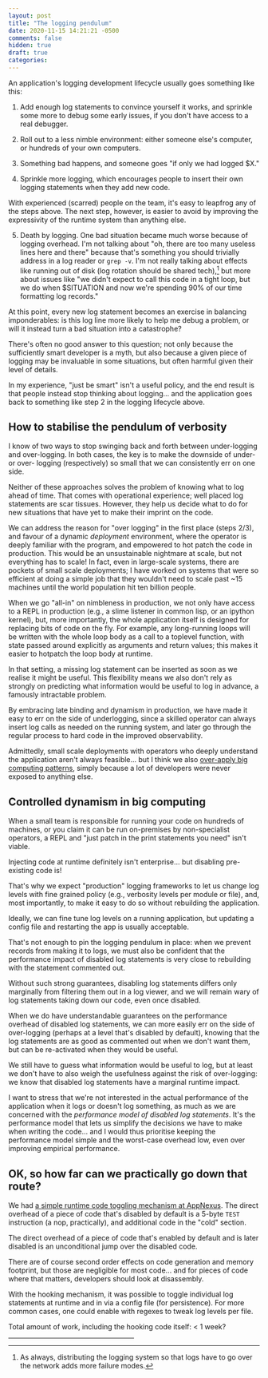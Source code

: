 ```yaml
---
layout: post
title: "The logging pendulum"
date: 2020-11-15 14:21:21 -0500
comments: false
hidden: true
draft: true
categories: 
---
```


An application's logging development lifecycle usually goes something
like this:

1. Add enough log statements to convince yourself it works, and
   sprinkle some more to debug some early issues, if you don't have
   access to a real debugger.

2. Roll out to a less nimble environment: either someone else's
   computer, or hundreds of your own computers.
   
3. Something bad happens, and someone goes "if only we had logged $X."

4. Sprinkle more logging, which encourages people to insert their own
   logging statements when they add new code.

With experienced (scarred) people on the team, it's easy to leapfrog
any of the steps above.  The next step, however, is easier to avoid by
improving the expressivity of the runtime system than anything else.

5. Death by logging.  One bad situation became much worse because of
   logging overhead.  I'm not talking about "oh, there are too many
   useless lines here and there" because that's something you should
   trivially address in a log reader or `grep -v`.  I'm not really
   talking about effects like running out of disk (log rotation should
   be shared tech),[^distributed-log] but more about issues like "we
   didn't expect to call this code in a tight loop, but we do when
   $SITUATION and now we're spending 90% of our time formatting log
   records."

[^distributed-log]: As always, distributing the logging system so that logs have to go over the network adds more failure modes.

At this point, every new log statement becomes an exercise in
balancing imponderables: is this log line more likely to help me debug
a problem, or will it instead turn a bad situation into a catastrophe?

There's often no good answer to this question; not only because the
sufficiently smart developer is a myth, but also because a given piece
of logging may be invaluable in some situations, but often harmful
given their level of details.

In my experience, "just be smart" isn't a useful policy, and the end
result is that people instead stop thinking about logging... and the
application goes back to something like step 2 in the logging
lifecycle above.

How to stabilise the pendulum of verbosity
------------------------------------------

I know of two ways to stop swinging back and forth between
under-logging and over-logging.  In both cases, the key is to make the
downside of under- or over- logging (respectively) so small that we
can consistently err on one side.

Neither of these approaches solves the problem of knowing what to log
ahead of time.  That comes with operational experience; well placed
log statements are scar tissues.  However, they help us decide what to
do for new situations that have yet to make their imprint on the code.

We can address the reason for "over logging" in the first place (steps
2/3), and favour of a dynamic *deployment* environment, where the
operator is deeply familiar with the program, and empowered to hot
patch the code in production.  This would be an unsustainable
nightmare at scale, but not everything has to scale! In fact, even in
large-scale systems, there are pockets of small scale deployments; I
have worked on systems that were so efficient at doing a simple job
that they wouldn't need to scale past ~15 machines until the world
population hit ten billion people.

When we go "all-in" on nimbleness in production, we not only have
access to a REPL in production (e.g., a slime listener in common lisp,
or an ipython kernel), but, more importantly, the whole application
itself is designed for replacing bits of code on the fly.  For
example, any long-running loops will be written with the whole loop
body as a call to a toplevel function, with state passed around
explicitly as arguments and return values; this makes it easier to
hotpatch the loop body at runtime.

In that setting, a missing log statement can be inserted as soon as we
realise it might be useful.  This flexibility means we also don't rely
as strongly on predicting what information would be useful to log in
advance, a famously intractable problem.

By embracing late binding and dynamism in production, we have made it
easy to err on the side of underlogging, since a skilled operator can
always insert log calls as needed on the running system, and later go
through the regular process to hard code in the improved
observability.

Admittedly, small scale deployments with operators who deeply understand the
application aren't always feasible... but I think we also
[over-apply big computing patterns](https://hackernoon.com/big-and-small-computing-73dc49901b9a),
simply because a lot of developers were never exposed to anything
else.

Controlled dynamism in big computing
------------------------------------

When a small team is responsible for running your code on hundreds of
machines, or you claim it can be run on-premises by non-specialist
operators, a REPL and "just patch in the print statements you need"
isn't viable.

Injecting code at runtime definitely isn't enterprise... but disabling
pre-existing code is!

That's why we expect "production" logging frameworks to let us change
log levels with fine grained policy (e.g., verbosity levels per module
or file), and, most importantly, to make it easy to do so without
rebuilding the application.

Ideally, we can fine tune log levels on a running application, but
updating a config file and restarting the app is usually acceptable.

That's not enough to pin the logging pendulum in place: when we
prevent records from making it to logs, we must also be confident that
the performance impact of disabled log statements is very close to
rebuilding with the statement commented out.

Without such strong guarantees, disabling log statements differs only
marginally from filtering them out in a log viewer, and we will remain
wary of log statements taking down our code, even once disabled.

When we do have understandable guarantees on the performance overhead
of disabled log statements, we can more easily err on the side of
over-logging (perhaps at a level that's disabled by default), knowing
that the log statements are as good as commented out when we don't
want them, but can be re-activated when they would be useful.

We still have to guess what information would be useful to log, but at
least we don't have to also weigh the usefulness against the risk of
over-logging: we know that disabled log statements have a marginal
runtime impact.

I want to stress that we're not interested in the actual performance
of the application when it logs or doesn't log something, as much as
we are concerned with the *performance model of disabled log
statements*.  It's the performance model that lets us simplify the
decisions we have to make when writing the code... and I would thus
prioritise keeping the performance model simple and the worst-case
overhead low, even over improving empirical performance.

OK, so how far can we practically go down that route?
-----------------------------------------------------

We had [a simple runtime code toggling mechanism at AppNexus](https://github.com/appnexus/acf/blob/master/common/an_hook.h).
The direct overhead of a piece of code that's disabled by default is a
5-byte `TEST` instruction (a nop, practically), and additional code in
the "cold" section.

The direct overhead of a piece of code that's enabled by default and
is later disabled is an unconditional jump over the disabled code.

There are of course second order effects on code generation and memory
footprint, but those are negligible for most code... and for pieces
of code where that matters, developers should look at disassembly.

With the hooking mechanism, it was possible to toggle individual log
statements at runtime and in via a config file (for persistence). For
more common cases, one could enable with regexes to tweak log levels
per file.

Total amount of work, including the hooking code itself: < 1 week?

<p><hr style="width: 50%"></p>
